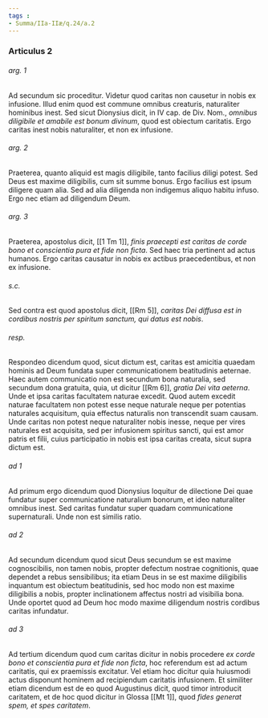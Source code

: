 ```yaml
---
tags : 
- Summa/IIa-IIæ/q.24/a.2
---
```


### Articulus 2

###### arg. 1
Ad secundum sic proceditur. Videtur quod caritas non causetur in nobis ex infusione. Illud enim quod est commune omnibus creaturis, naturaliter hominibus inest. Sed sicut Dionysius dicit, in IV cap. de Div. Nom., *omnibus diligibile et amabile est bonum divinum*, quod est obiectum caritatis. Ergo caritas inest nobis naturaliter, et non ex infusione.

###### arg. 2
Praeterea, quanto aliquid est magis diligibile, tanto facilius diligi potest. Sed Deus est maxime diligibilis, cum sit summe bonus. Ergo facilius est ipsum diligere quam alia. Sed ad alia diligenda non indigemus aliquo habitu infuso. Ergo nec etiam ad diligendum Deum.

###### arg. 3
Praeterea, apostolus dicit, [[1 Tm 1]], *finis praecepti est caritas de corde bono et conscientia pura et fide non ficta*. Sed haec tria pertinent ad actus humanos. Ergo caritas causatur in nobis ex actibus praecedentibus, et non ex infusione.

###### s.c.
Sed contra est quod apostolus dicit, [[Rm 5]], *caritas Dei diffusa est in cordibus nostris per spiritum sanctum, qui datus est nobis*.

###### resp.
Respondeo dicendum quod, sicut dictum est, caritas est amicitia quaedam hominis ad Deum fundata super communicationem beatitudinis aeternae. Haec autem communicatio non est secundum bona naturalia, sed secundum dona gratuita, quia, ut dicitur [[Rm 6]], *gratia Dei vita aeterna*. Unde et ipsa caritas facultatem naturae excedit. Quod autem excedit naturae facultatem non potest esse neque naturale neque per potentias naturales acquisitum, quia effectus naturalis non transcendit suam causam. Unde caritas non potest neque naturaliter nobis inesse, neque per vires naturales est acquisita, sed per infusionem spiritus sancti, qui est amor patris et filii, cuius participatio in nobis est ipsa caritas creata, sicut supra dictum est.

###### ad 1
Ad primum ergo dicendum quod Dionysius loquitur de dilectione Dei quae fundatur super communicatione naturalium bonorum, et ideo naturaliter omnibus inest. Sed caritas fundatur super quadam communicatione supernaturali. Unde non est similis ratio.

###### ad 2
Ad secundum dicendum quod sicut Deus secundum se est maxime cognoscibilis, non tamen nobis, propter defectum nostrae cognitionis, quae dependet a rebus sensibilibus; ita etiam Deus in se est maxime diligibilis inquantum est obiectum beatitudinis, sed hoc modo non est maxime diligibilis a nobis, propter inclinationem affectus nostri ad visibilia bona. Unde oportet quod ad Deum hoc modo maxime diligendum nostris cordibus caritas infundatur.

###### ad 3
Ad tertium dicendum quod cum caritas dicitur in nobis procedere *ex corde bono et conscientia pura et fide non ficta*, hoc referendum est ad actum caritatis, qui ex praemissis excitatur. Vel etiam hoc dicitur quia huiusmodi actus disponunt hominem ad recipiendum caritatis infusionem. Et similiter etiam dicendum est de eo quod Augustinus dicit, quod timor introducit caritatem, et de hoc quod dicitur in Glossa [[Mt 1]], quod *fides generat spem, et spes caritatem*.

